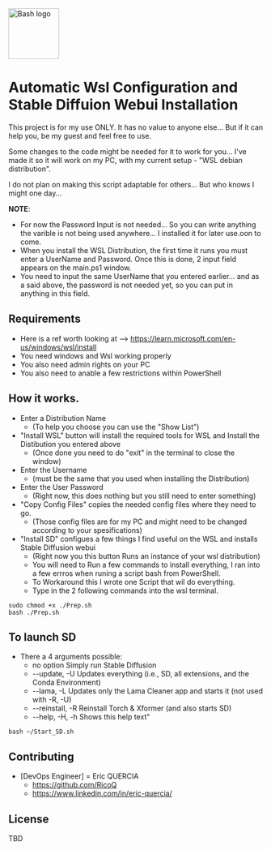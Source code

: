 <a href="https://github.com/RicoQ/WSL_SD">
    <img src=".icon_source/Gnu-bash-logo.svg.png" alt="Bash logo" title="BASH" align="center" height="100" /> 
</a>


# Automatic Wsl Configuration and Stable Diffuion Webui Installation  

This project is for my use ONLY. It has no value to anyone else... But if it can help you, be my guest and feel free to use.

Some changes to the code might be needed for it to work for you... 
I've made it so it will work on my PC, with my current setup - "WSL debian distribution".

I do not plan on making this script adaptable for others... But who knows I might one day... 

**NOTE**: 
- For now the Password Input is not needed... So you can write anything the varible is not being used anywhere... I installed it for later use.oon to come.
- When you install the WSL Distribution, the first time it runs you must enter a UserName and Password. Once this is done, 2 input field appears on the main.ps1 window.
- You need to input the same UserName that you entered earlier... and as a said above, the password is not needed yet, so you can put in anything in this field.

## Requirements
- Here is a ref worth looking at --> https://learn.microsoft.com/en-us/windows/wsl/install
- You need windows and Wsl working properly
- You also need admin rights on your PC
- You also need to anable a few restrictions within PowerShell

## How it works.
- Enter a Distribution Name 
    - (To help you choose you can use the "Show List")
- "Install WSL" button will install the required tools for WSL and Install the Distibution you entered above
    - (Once done you need to do "exit" in the terminal to close the window)
- Enter the Username 
    - (must be the same that you used when installing the Distribution)
- Enter the User Password 
    - (Right now, this does nothing but you still need to enter something)
- "Copy Config Files" copies the needed config files where they need to go. 
    - (Those config files are for my PC and might need to be changed according to your spesifications)
- "Install SD" configues a few things I find useful on the WSL and installs Stable Diffusion webui 
    - (Right now you this button Runs an instance of your wsl distribution)
    - You will need to Run a few commands to install everything, I ran into a few errros when runing a script bash from PowerShell.
    - To Workaround this I wrote one Script that wil do everything. 
    - Type in the 2 following commands into the wsl terminal.

```
sudo chmod +x ./Prep.sh
bash ./Prep.sh
```

## To launch SD 
- There a 4 arguments possible:
    - no option             Simply run Stable Diffusion
	- --update, -U          Updates everything (i.e., SD, all extensions, and the Conda Environment)
	- --lama, -L            Updates only the Lama Cleaner app and starts it (not used with -R, -U)
	- --reinstall, -R       Reinstall Torch & Xformer (and also starts SD)
    - --help, -H, -h        Shows this help text"

```
bash ~/Start_SD.sh 
```

## Contributing

* [DevOps Engineer] = Eric QUERCIA
    * https://github.com/RicoQ
    * https://www.linkedin.com/in/eric-quercia/

## License
TBD
